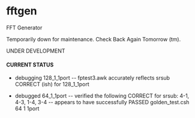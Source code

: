 fftgen
======

FFT Generator

Temporarily down for maintenance.  Check Back Again Tomorrow (tm).

UNDER DEVELOPMENT

#### CURRENT STATUS

- debugging 128_1_1port
-- fptest3.awk accurately reflects srsub CORRECT (ish) for 128_1_1port

- debugged 64_1_1port
-- verified the following CORRECT for srsub: 4-1, 4-3, 1-4, 3-4
-- appears to have successfully PASSED golden_test.csh 64 1 1port

